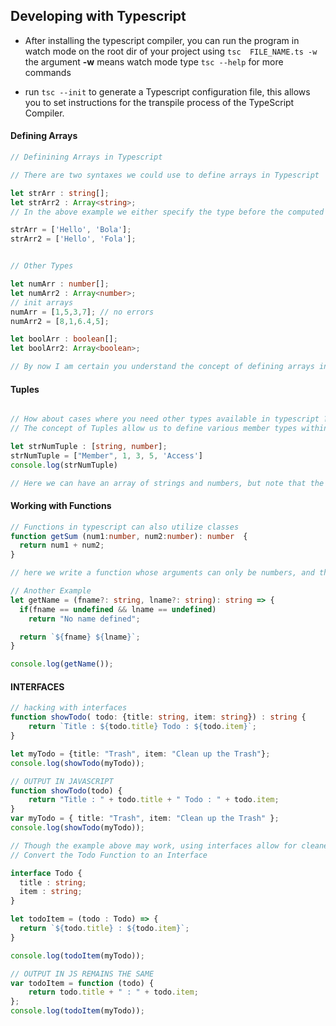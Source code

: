 ## Developing with Typescript
- After installing the typescript compiler, you can run the program in watch mode on the root dir of your project using `tsc 
FILE_NAME.ts -w` the argument **-w** means watch mode type `tsc --help` for more commands

- run `tsc --init` to generate a Typescript configuration file, this allows you to set instructions for the transpile process of the TypeScript Compiler. 


#### Defining Arrays
```ts
// Definining Arrays in Typescript 

// There are two syntaxes we could use to define arrays in Typescript

let strArr : string[];
let strArr2 : Array<string>;
// In the above example we either specify the type before the computed member brackets, this way our arrays will be an array of only numbers

strArr = ['Hello', 'Bola'];
strArr2 = ['Hello', 'Fola'];


// Other Types

let numArr : number[];
let numArr2 : Array<number>;
// init arrays
numArr = [1,5,3,7]; // no errors
numArr2 = [8,1,6.4,5];

let boolArr : boolean[];
let boolArr2: Array<boolean>;

// By now I am certain you understand the concept of defining arrays in typescript
```

#### Tuples
```ts

// How about cases where you need other types available in typescript ?
// The concept of Tuples allow us to define various member types within an Array 

let strNumTuple : [string, number];
strNumTuple = ["Member", 1, 3, 5, 'Access']
console.log(strNumTuple)

// Here we can have an array of strings and numbers, but note that the string must precede the number in ORDER within the array.
```


#### Working with Functions 
```ts
// Functions in typescript can also utilize classes 
function getSum (num1:number, num2:number): number  {
  return num1 + num2;
}

// here we write a function whose arguments can only be numbers, and the return value of the function can only be a number

// Another Example 
let getName = (fname?: string, lname?: string): string => {
  if(fname == undefined && lname == undefined)
    return "No name defined";

  return `${fname} ${lname}`;
}

console.log(getName());
```


#### INTERFACES

```ts
// hacking with interfaces
function showTodo( todo: {title: string, item: string}) : string {
    return `Title : ${todo.title} Todo : ${todo.item}`;
}

let myTodo = {title: "Trash", item: "Clean up the Trash"};
console.log(showTodo(myTodo));

// OUTPUT IN JAVASCRIPT
function showTodo(todo) {
    return "Title : " + todo.title + " Todo : " + todo.item;
}
var myTodo = { title: "Trash", item: "Clean up the Trash" };
console.log(showTodo(myTodo));
```


```ts
// Though the example above may work, using interfaces allow for cleaner expressions in our code
// Convert the Todo Function to an Interface

interface Todo {
  title : string;
  item : string;
}

let todoItem = (todo : Todo) => {
  return `${todo.title} : ${todo.item}`;
}

console.log(todoItem(myTodo));

// OUTPUT IN JS REMAINS THE SAME 
var todoItem = function (todo) {
    return todo.title + " : " + todo.item;
};
console.log(todoItem(myTodo));
```


 